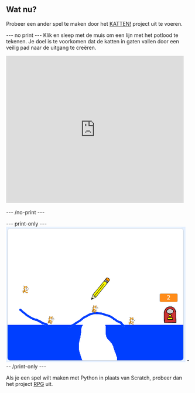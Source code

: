 ## Wat nu?

Probeer een ander spel te maken door het [KATTEN!](https://projects.raspberrypi.org/nl-NL/projects/cats?utm_source=pathway&utm_medium=whatnext&utm_campaign=projects) project uit te voeren.

--- no print --- Klik en sleep met de muis om een lijn met het potlood te tekenen. Je doel is te voorkomen dat de katten in gaten vallen door een veilig pad naar de uitgang te creëren.

<div class="scratch-preview">
  <iframe allowtransparency="true" width="485" height="402" src="https://scratch.mit.edu/projects/embed/253667883/?autostart=false" frameborder="0" scrolling="no"></iframe>
</div>

--- /no-print ---

--- print-only --- ![Cats finished](images/cats-finished.png) --- /print-only ---

Als je een spel wilt maken met Python in plaats van Scratch, probeer dan het project [RPG](https://projects.raspberrypi.org/nl-NL/projects/rpg?utm_source=pathway&utm_medium=whatnext&utm_campaign=projects) uit.